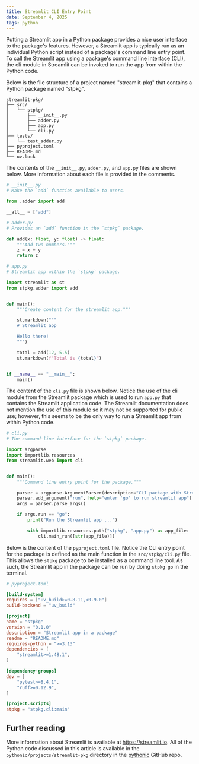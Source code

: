 ```yaml
---
title: Streamlit CLI Entry Point
date: September 4, 2025
tags: python
---
```


Putting a Streamlit app in a Python package provides a nice user interface to the package's features. However, a Streamlit app is typically run as an individual Python script instead of a package's command line entry point. To call the Streamlit app using a package's command line interface (CLI), the cli module in Streamlit can be invoked to run the app from within the Python code.

Below is the file structure of a project named "streamlit-pkg" that contains a Python package named "stpkg".

```text
streamlit-pkg/
├── src/
│   └── stpkg/
│       ├── __init__.py
│       ├── adder.py
│       ├── app.py
│       └── cli.py
├── tests/
│   └── test_adder.py
├── pyproject.toml
├── README.md
└── uv.lock
```

The contents of the `__init__.py`, `adder.py`, and `app.py` files are shown below. More information about each file is provided in the comments.

```python
# __init__.py
# Make the `add` function available to users.

from .adder import add

__all__ = ["add"]
```

```python
# adder.py
# Provides an `add` function in the `stpkg` package.

def add(x: float, y: float) -> float:
    """Add two numbers."""
    z = x + y
    return z
```

```python
# app.py
# Streamlit app within the `stpkg` package.

import streamlit as st
from stpkg.adder import add


def main():
    """Create content for the streamlit app."""

    st.markdown("""
    # Streamlit app

    Hello there!
    """)

    total = add(12, 5.5)
    st.markdown(f"Total is {total}")


if __name__ == "__main__":
    main()
```

The content of the `cli.py` file is shown below. Notice the use of the cli module from the Streamlit package which is used to run `app.py` that contains the Streamlit application code. The Streamlit documentation does not mention the use of this module so it may not be supported for public use; however, this seems to be the only way to run a Streamlit app from within Python code.

```python
# cli.py
# The command-line interface for the `stpkg` package.

import argparse
import importlib.resources
from streamlit.web import cli


def main():
    """Command line entry point for the package."""

    parser = argparse.ArgumentParser(description="CLI package with Streamlit app")
    parser.add_argument("run", help="enter 'go' to run streamlit app")
    args = parser.parse_args()

    if args.run == "go":
        print("Run the Streamlit app ...")

        with importlib.resources.path("stpkg", "app.py") as app_file:
            cli.main_run([str(app_file)])
```

Below is the content of the `pyproject.toml` file. Notice the CLI entry point for the package is defined as the main function in the `src/stpkg/cli.py` file. This allows the `stpkg` package to be installed as a command line tool. As such, the Streamlit app in the package can be run by doing `stpkg go` in the terminal.

```toml
# pyproject.toml

[build-system]
requires = ["uv_build>=0.8.11,<0.9.0"]
build-backend = "uv_build"

[project]
name = "stpkg"
version = "0.1.0"
description = "Streamlit app in a package"
readme = "README.md"
requires-python = ">=3.13"
dependencies = [
    "streamlit>=1.48.1",
]

[dependency-groups]
dev = [
    "pytest>=8.4.1",
    "ruff>=0.12.9",
]

[project.scripts]
stpkg = "stpkg.cli:main"
```

## Further reading

More information about Streamlit is available at <https://streamlit.io>. All of the Python code discussed in this article is available in the `pythonic/projects/streamlit-pkg` directory in the [pythonic](https://github.com/wigging/pythonic) GitHub repo. 
